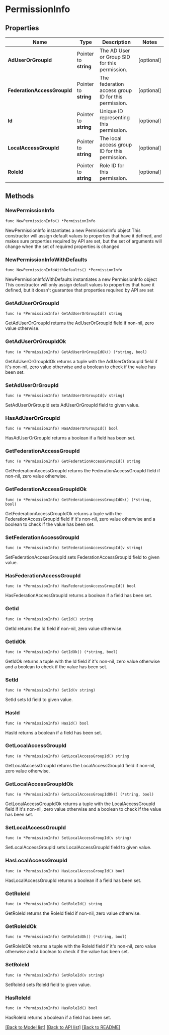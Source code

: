 # PermissionInfo

## Properties

Name | Type | Description | Notes
------------ | ------------- | ------------- | -------------
**AdUserOrGroupId** | Pointer to **string** | The AD User or Group SID for this permission. | [optional] 
**FederationAccessGroupId** | Pointer to **string** | The federation access group ID for this permission. | [optional] 
**Id** | Pointer to **string** | Unique ID representing this permission. | [optional] 
**LocalAccessGroupId** | Pointer to **string** | The local access group ID for this permission. | [optional] 
**RoleId** | Pointer to **string** | Role ID for this permission. | [optional] 

## Methods

### NewPermissionInfo

`func NewPermissionInfo() *PermissionInfo`

NewPermissionInfo instantiates a new PermissionInfo object
This constructor will assign default values to properties that have it defined,
and makes sure properties required by API are set, but the set of arguments
will change when the set of required properties is changed

### NewPermissionInfoWithDefaults

`func NewPermissionInfoWithDefaults() *PermissionInfo`

NewPermissionInfoWithDefaults instantiates a new PermissionInfo object
This constructor will only assign default values to properties that have it defined,
but it doesn't guarantee that properties required by API are set

### GetAdUserOrGroupId

`func (o *PermissionInfo) GetAdUserOrGroupId() string`

GetAdUserOrGroupId returns the AdUserOrGroupId field if non-nil, zero value otherwise.

### GetAdUserOrGroupIdOk

`func (o *PermissionInfo) GetAdUserOrGroupIdOk() (*string, bool)`

GetAdUserOrGroupIdOk returns a tuple with the AdUserOrGroupId field if it's non-nil, zero value otherwise
and a boolean to check if the value has been set.

### SetAdUserOrGroupId

`func (o *PermissionInfo) SetAdUserOrGroupId(v string)`

SetAdUserOrGroupId sets AdUserOrGroupId field to given value.

### HasAdUserOrGroupId

`func (o *PermissionInfo) HasAdUserOrGroupId() bool`

HasAdUserOrGroupId returns a boolean if a field has been set.

### GetFederationAccessGroupId

`func (o *PermissionInfo) GetFederationAccessGroupId() string`

GetFederationAccessGroupId returns the FederationAccessGroupId field if non-nil, zero value otherwise.

### GetFederationAccessGroupIdOk

`func (o *PermissionInfo) GetFederationAccessGroupIdOk() (*string, bool)`

GetFederationAccessGroupIdOk returns a tuple with the FederationAccessGroupId field if it's non-nil, zero value otherwise
and a boolean to check if the value has been set.

### SetFederationAccessGroupId

`func (o *PermissionInfo) SetFederationAccessGroupId(v string)`

SetFederationAccessGroupId sets FederationAccessGroupId field to given value.

### HasFederationAccessGroupId

`func (o *PermissionInfo) HasFederationAccessGroupId() bool`

HasFederationAccessGroupId returns a boolean if a field has been set.

### GetId

`func (o *PermissionInfo) GetId() string`

GetId returns the Id field if non-nil, zero value otherwise.

### GetIdOk

`func (o *PermissionInfo) GetIdOk() (*string, bool)`

GetIdOk returns a tuple with the Id field if it's non-nil, zero value otherwise
and a boolean to check if the value has been set.

### SetId

`func (o *PermissionInfo) SetId(v string)`

SetId sets Id field to given value.

### HasId

`func (o *PermissionInfo) HasId() bool`

HasId returns a boolean if a field has been set.

### GetLocalAccessGroupId

`func (o *PermissionInfo) GetLocalAccessGroupId() string`

GetLocalAccessGroupId returns the LocalAccessGroupId field if non-nil, zero value otherwise.

### GetLocalAccessGroupIdOk

`func (o *PermissionInfo) GetLocalAccessGroupIdOk() (*string, bool)`

GetLocalAccessGroupIdOk returns a tuple with the LocalAccessGroupId field if it's non-nil, zero value otherwise
and a boolean to check if the value has been set.

### SetLocalAccessGroupId

`func (o *PermissionInfo) SetLocalAccessGroupId(v string)`

SetLocalAccessGroupId sets LocalAccessGroupId field to given value.

### HasLocalAccessGroupId

`func (o *PermissionInfo) HasLocalAccessGroupId() bool`

HasLocalAccessGroupId returns a boolean if a field has been set.

### GetRoleId

`func (o *PermissionInfo) GetRoleId() string`

GetRoleId returns the RoleId field if non-nil, zero value otherwise.

### GetRoleIdOk

`func (o *PermissionInfo) GetRoleIdOk() (*string, bool)`

GetRoleIdOk returns a tuple with the RoleId field if it's non-nil, zero value otherwise
and a boolean to check if the value has been set.

### SetRoleId

`func (o *PermissionInfo) SetRoleId(v string)`

SetRoleId sets RoleId field to given value.

### HasRoleId

`func (o *PermissionInfo) HasRoleId() bool`

HasRoleId returns a boolean if a field has been set.


[[Back to Model list]](../README.md#documentation-for-models) [[Back to API list]](../README.md#documentation-for-api-endpoints) [[Back to README]](../README.md)


